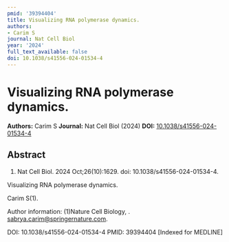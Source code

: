 ```yaml
---
pmid: '39394404'
title: Visualizing RNA polymerase dynamics.
authors:
- Carim S
journal: Nat Cell Biol
year: '2024'
full_text_available: false
doi: 10.1038/s41556-024-01534-4
---
```


# Visualizing RNA polymerase dynamics.
**Authors:** Carim S
**Journal:** Nat Cell Biol (2024)
**DOI:** [10.1038/s41556-024-01534-4](https://doi.org/10.1038/s41556-024-01534-4)

## Abstract

1. Nat Cell Biol. 2024 Oct;26(10):1629. doi: 10.1038/s41556-024-01534-4.

Visualizing RNA polymerase dynamics.

Carim S(1).

Author information:
(1)Nature Cell Biology, . sabrya.carim@springernature.com.

DOI: 10.1038/s41556-024-01534-4
PMID: 39394404 [Indexed for MEDLINE]

